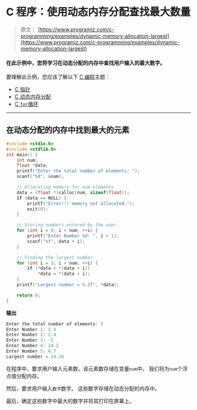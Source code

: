 # C 程序：使用动态内存分配查找最大数量

> 原文： [https://www.programiz.com/c-programming/examples/dynamic-memory-allocation-largest](https://www.programiz.com/c-programming/examples/dynamic-memory-allocation-largest)

#### 在此示例中，您将学习在动态分配的内存中查找用户输入的最大数字。

要理解此示例，您应该了解以下 [C 编程](/c-programming "C tutorial")主题：

*   [C 指针](/c-programming/c-pointers)
*   [C 动态内存分配](/c-programming/c-dynamic-memory-allocation)
*   [C `for`循环](/c-programming/c-for-loop)

* * *

## 在动态分配的内存中找到最大的元素

```c
#include <stdio.h>
#include <stdlib.h>
int main() {
    int num;
    float *data;
    printf("Enter the total number of elements: ");
    scanf("%d", &num);

    // Allocating memory for num elements
    data = (float *)calloc(num, sizeof(float));
    if (data == NULL) {
        printf("Error!!! memory not allocated.");
        exit(0);
    }

    // Storing numbers entered by the user.
    for (int i = 0; i < num; ++i) {
        printf("Enter Number %d: ", i + 1);
        scanf("%f", data + i);
    }

    // Finding the largest number
    for (int i = 1; i < num; ++i) {
        if (*data < *(data + i))
            *data = *(data + i);
    }
    printf("Largest number = %.2f", *data);

    return 0;
} 
```

**输出**

```c
Enter the total number of elements: 5
Enter Number 1: 3.4
Enter Number 2: 2.4
Enter Number 3: -5
Enter Number 4: 24.2
Enter Number 5: 6.7
Largest number = 24.20 
```

在程序中，要求用户输入元素数，该元素数存储在变量`num`中。 我们将为`num`个浮点值分配内存。

然后，要求用户输入`数字`数字。 这些数字存储在动态分配的内存中。

最后，确定这些数字中最大的数字并将其打印在屏幕上。